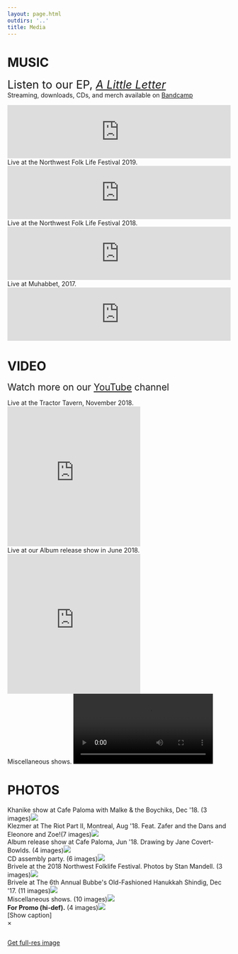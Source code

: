```yaml
---
layout: page.html
outdirs: '..'
title: Media
---
```

<h1>MUSIC</h1>
<div class='sounds'>
<p class='follow'><span style='font-size:1.8em;'>Listen to our EP, <i><a href='https://brivele.bandcamp.com/releases'>A Little Letter</a></i></span><br>Streaming, downloads, CDs, and merch available on <a href='https://brivele.bandcamp.com/merch'>Bandcamp</a></p>

<div class='bandcampembed'>
<iframe style="border: 0; width: 100%; height: 120px;" src="https://bandcamp.com/EmbeddedPlayer/album=776969049/size=large/bgcol=ffffff/linkcol=da810f/tracklist=false/artwork=small/transparent=true/" seamless><a href="http://brivele.bandcamp.com/album/a-little-letter">A Little Letter by Brivele</a></iframe>
</div>

<div class='soundcloudembed'>

<div class='playlist'><span class='caption'>Live at the Northwest Folk Life Festival 2019.</span>
<iframe width="100%" height="120" scrolling="yes" frameborder="yes" src="https://w.soundcloud.com/player/?url=https%3A//api.soundcloud.com/tracks/631097751&amp;color=%23ff5500&amp;auto_play=false&amp;hide_related=false&amp;show_comments=true&amp;show_user=true&amp;show_reposts=true&amp;show_teaser=true&amp;visual=true"></iframe></div>

<div class='playlist'><span class='caption'>Live at the Northwest Folk Life Festival 2018.</span>
<iframe width="100%" height="120" scrolling="yes" frameborder="yes" src="https://w.soundcloud.com/player/?url=https%3A//api.soundcloud.com/tracks/451542264&amp;color=%23ff5500&amp;auto_play=false&amp;hide_related=false&amp;show_comments=true&amp;show_user=true&amp;show_reposts=true&amp;show_teaser=true&amp;visual=true"></iframe></div>

<div class='playlist'><span class='caption'>Live at Muhabbet, 2017.</span>
<iframe width="100%" height="120" scrolling="yes" frameborder="yes" src="https://w.soundcloud.com/player/?url=https%3A//api.soundcloud.com/tracks/360580616&amp;color=%23ff5500&amp;auto_play=false&amp;hide_related=false&amp;show_comments=true&amp;show_user=true&amp;show_reposts=true&amp;show_teaser=true&amp;visual=true"></iframe></div>

</div>
</div>

<h1>VIDEO</h1>
<p class='follow'><span style='font-size:1.5em;'>Watch more on our <a href='https://www.youtube.com/channel/UCmr6wOxFd3DQY7nJqINhQqw'>YouTube</a> channel</span></p>
<div class='videoembed'>
<div class='video'>
<span class='caption'>Live at the Tractor Tavern, November 2018.</span>
<iframe height="315" src="https://www.youtube.com/embed/MZ0pWwseqjo" frameborder="0" allow="accelerometer; autoplay; encrypted-media; gyroscope; picture-in-picture" allowfullscreen></iframe>
</div>

<div class='video'>
<span class='caption'>Live at our Album release show in June 2018.</span>
<iframe height="315" src="https://www.youtube.com/embed/bA0Y0ecoepg" frameborder="0" allow="autoplay; encrypted-media" allowfullscreen></iframe>
</div>

<div class='video'>
<span class='caption'>Miscellaneous shows.</span>
<video id='videoelement' controls width='315'>
<source src='../images/video/19-02-23.mp4' type='video/mp4'>Your browser does not support the video tag.
</video>
<div class='arrowseparator'></div>
<span class='vidlarr'><i class="fa fa-angle-left fa-2x"></i></span>
<span class='vidrarr'><i class="fa fa-angle-right fa-2x"></i></span>
<div class='vidattrib'></div>
</div>

</div>


<h1>PHOTOS</h1>
<div class='sightspocket'>
<div class='sights'>
<div><span class='caption'>Khanike show at Cafe Paloma with Malke &amp; the Boychiks, Dec '18. <span class='total'>(3 images)</span></span><img src='../images/shows/paloma-khanike18/thumb.jpg'></div>

<div><span class='caption'>Klezmer at The Riot Part II, Montreal, Aug '18. Feat. Zafer and the Dans and Eleonore and Zoe!<span class='total'>(7 images)</span></span><img src='../images/shows/theriot-montreal18/thumb.jpg'></div>

<div><span class='caption'>Album release show at Cafe Paloma, Jun '18. Drawing by Jane Covert-Bowlds. <span class='total'>(4 images)</span></span><img src='../images/shows/paloma-release18/thumb.jpg'></div>

<div><span class='caption'>CD assembly party. <span class='total'>(6 images)</span></span><img src='../images/shows/cdassembly/thumb.jpg'></div>

<div><span class='caption'>Brivele at the 2018 Northwest Folklife Festival. Photos by Stan Mandell. <span class='total'>(3 images)</span></span><img src='../images/shows/folklife18/thumb.jpg'></div>

<div><span class='caption'>Brivele at The 6th Annual Bubbe's Old-Fashioned Hanukkah Shindig, Dec '17. <span class='total'>(11 images)</span></span><img src='../images/shows/bubbes17/thumb.jpg'></div>

<div><span class='caption'>Miscellaneous shows. <span class='total'>(10 images)</span></span><img src='../images/shows/misc/thumb.jpg'></div>

<div><span class='caption'><b>For Promo (hi-def).</b> <span class='total'>(4 images)</span></span><img src='../images/bandpix/lowfi/thumb.JPG'></div>
</div>
</div>

<!--////////////////////////////////////////////////////////////-->
<div id='photo-overlay'><span class='showid'>[Show caption]<!--<i class='fa fa-angle-double-up fa-lg'></i>--></span>
<div class='showidcontainer'><div class='theidoftheshow'></div></div>
<div class='thisphoto'>
<span class='xit'>&times;</span>
<span class='larr'><i class="fa fa-angle-left fa-2x"></i></span><span class='rarr'><i class="fa fa-angle-right fa-2x"></i></span>
<figure><img src=''></figure>
<div id='getfullres'><span><a href='' target='_blank'><i class="fa fa-download" aria-hidden="true"></i> Get full-res image</a></span></div>
<div id="leftside"></div>
<div id="rightside"></div>
</div>
<div class='attribution-container'><span class='attribution'></span></div>
</div>

